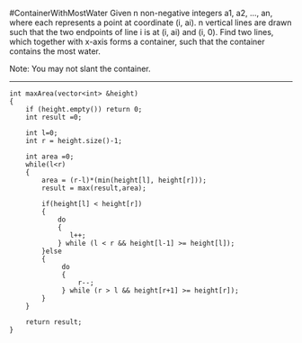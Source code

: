 #ContainerWithMostWater
Given n non-negative integers a1, a2, ..., an, where each represents a point at coordinate (i, ai). n vertical lines 
are drawn such that the two endpoints of line i is at (i, ai) and (i, 0). 
Find two lines, which together with x-axis forms a container, such that the container contains the most water.

Note: You may not slant the container.

---

```
int maxArea(vector<int> &height)
{
	if (height.empty()) return 0;
	int result =0;
	
	int l=0;
	int r = height.size()-1;
	
	int area =0;
	while(l<r)
	{
		area = (r-l)*(min(height[l], height[r]));
		result = max(result,area);

		if(height[l] < height[r])
		{
			do
			{
               l++;
            } while (l < r && height[l-1] >= height[l]);
		}else
		{
			 do
			 {
                 r--;
             } while (r > l && height[r+1] >= height[r]);
		}
	}

	return result;	
}
```